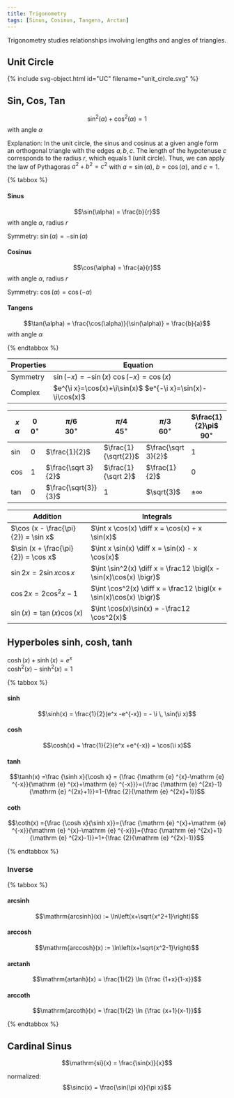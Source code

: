 ```yaml
---
title: Trigonometry
tags: [Sinus, Cosinus, Tangens, Arctan]
---
```


Trigonometry studies relationships involving lengths and angles of triangles.


## Unit Circle
{% include svg-object.html id="UC" filename="unit_circle.svg" %}

## Sin, Cos, Tan

$$\sin^2(\alpha) + \cos^2(\alpha) = 1$$
with angle $\alpha$

Explanation: In the unit circle, the sinus and cosinus at a given angle form an orthogonal triangle with the edges $a,b,c$. The length of the hypotenuse $c$ corresponds to the radius $r$, which equals 1 (unit circle). Thus, we can apply the law of Pythagoras $a^2 + b^2 = c^2$ with $a = \sin(\alpha)$, $b = \cos(\alpha)$, and $c = 1$. 

{% tabbox %}
#### Sinus
$$\sin(\alpha) = \frac{b}{r}$$
with angle $\alpha$, radius $r$

Symmetry: $\sin(\alpha) = - \sin(α)$

#### Cosinus

$$\cos(\alpha) = \frac{a}{r}$$
with angle $\alpha$, radius $r$

Symmetry: $\cos(\alpha) = \cos(-\alpha)$

#### Tangens
$$\tan(\alpha) = \frac{\cos(\alpha)}{\sin(\alpha)} = \frac{b}{a}$$
with angle $\alpha$

{% endtabbox %}


| Properties |    Equation  |
|---|-----------------------|
| Symmetry | $\sin(-x)=-\sin(x)$  $\cos (-x) = \cos (x)$ |
| Complex | $e^{\i x}=\cos(x)+\i\sin(x)$  $e^{-\i x}=\sin(x)-\i\cos(x)$ |


| $x$ <br> $\scriptstyle{ \alpha }$ | $0$ <br> $\scriptstyle{0^\circ}$ | $\pi / 6$ <br> $\scriptstyle{30^\circ}$ | $\pi / 4$ <br> $\scriptstyle{45^\circ}$ | $\pi / 3$ <br> $\scriptstyle{60^\circ}$ | $\frac{1}{2}\pi$ <br> $\scriptstyle{90^\circ}$ | $\pi$ <br> $\scriptstyle{180^\circ}$ | $1\frac{1}{2}\pi$ <br> $\scriptstyle{270^\circ}$ | $2 \pi$ <br> $\scriptstyle{360^\circ}$ |
|---|---|---|---|---|---|---|---|---|
|$\sin$ | $0$ | $\frac{1}{2}$ | $\frac{1}{\sqrt{2}}$ | $\frac{\sqrt 3}{2}$ | $1$ | $0$ | $-1$ | $0$ |
|$\cos$ | $1$ | $\frac{\sqrt 3}{2}$ | $\frac{1}{\sqrt 2}$ | $\frac{1}{2}$ | $0$ | $-1$ | $0$ | $1$ |
|$\tan$ | $0$ | $\frac{\sqrt{3}}{3}$ |  $1$ |   $\sqrt{3}$ | $\pm \infty$ | $0$ | $\mp \infty$ | $0$|


| Addition |  Integrals |
|---------|------------|
|$\cos (x - \frac{\pi}{2}) = \sin x$ | $\int x \cos(x) \diff x = \cos(x) + x \sin(x)$|
|$\sin (x + \frac{\pi}{2}) = \cos x$ | $\int x \sin(x) \diff x = \sin(x) - x \cos(x)$|
|$\sin 2x = 2 \sin x \cos x$  | $\int \sin^2(x) \diff x = \frac12 \bigl(x - \sin(x)\cos(x) \bigr)$|
|$\cos 2x = 2\cos^2 x - 1$  | $\int \cos^2(x) \diff x = \frac12 \bigl(x + \sin(x)\cos(x) \bigr)$|
|$\sin(x) = \tan(x)\cos(x)$ | $\int \cos(x)\sin(x) = -\frac12 \cos^2(x)$ |



## Hyperboles sinh, cosh, tanh

$\cosh (x) + \sinh (x) = e^{x}$</br>
$\cosh^2 (x) - \sinh^2 (x) = 1$


{% tabbox %}
#### sinh
$$\sinh(x) = \frac{1}{2}(e^x -e^{-x}) = - \i \, \sin(\i x)$$ 


#### cosh
$$\cosh(x)  = \frac{1}{2}(e^x +e^{-x}) =  \cos(\i x)$$


#### tanh
$$\tanh(x) =\frac {\sinh x}{\cosh x} = {\frac {\mathrm {e} ^{x}-\mathrm {e} ^{-x}}{\mathrm {e} ^{x}+\mathrm {e} ^{-x}}}={\frac {\mathrm {e} ^{2x}-1}{\mathrm {e} ^{2x}+1}}=1-{\frac {2}{\mathrm {e} ^{2x}+1}}$$


#### coth
$$\coth(x) ={\frac {\cosh x}{\sinh x}}={\frac {\mathrm {e} ^{x}+\mathrm {e} ^{-x}}{\mathrm {e} ^{x}-\mathrm {e} ^{-x}}}={\frac {\mathrm {e} ^{2x}+1}{\mathrm {e} ^{2x}-1}}=1+{\frac {2}{\mathrm {e} ^{2x}-1}}$$

{% endtabbox %}


### Inverse

{% tabbox %}
#### arcsinh
$$\mathrm{arcsinh}(x) := \ln\left(x+\sqrt{x^2+1}\right)$$

#### arccosh
$$\mathrm{arccosh}(x) := \ln\left(x+\sqrt{x^2-1}\right)$$

#### arctanh
$$\mathrm{artanh}(x) = \frac{1}{2} \ln {\frac {1+x}{1-x}}$$

#### arccoth
$$\mathrm{arcoth}(x) = \frac{1}{2} \ln {\frac {x+1}{x-1}}$$

{% endtabbox %}





## Cardinal Sinus
$$\mathrm{si}(x) = \frac{\sin(x)}{x}$$

normalized: 
$$\sinc(x) = \frac{\sin(\pi x)}{\pi x}$$




